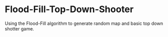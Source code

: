 # Flood-Fill-Top-Down-Shooter
Using the Flood-Fill algorithm to generate random map and basic top down shotter game.
